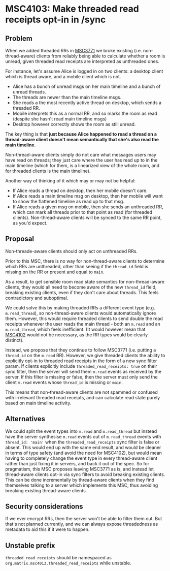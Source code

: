 # MSC4103: Make threaded read receipts opt-in in /sync

## Problem

When we added threaded RRs in [MSC3771](https://github.com/matrix-org/matrix-spec-proposals/pull/3771) we broke
existing (i.e. non-thread-aware) clients from reliably being able to calculate whether a room is unread, given threaded
read receipts are interpreted as unthreaded ones.

For instance, let's assume Alice is logged in on two clients: a desktop client which is thread aware, and a mobile
client which is not.

 * Alice has a bunch of unread msgs on her main timeline and a bunch of unread threads.
 * The threads are newer than the main timeline msgs.
 * She reads a the most recently active thread on desktop, which sends a threaded RR.
 * Mobile interprets this as a normal RR, and so marks the room as read (despite she hasn't read main timeline msgs)
 * Desktop however correctly shows the room as still unread.

The key thing is that **just because Alice happened to read a thread on a thread-aware client doesn't mean semantically
that she's also read the main timeline**.

Non-thread-aware clients simply do not care what messages users may have read on threads; they just care where the user
has read up to in the main timeline (which for them, is a linearized view of the whole room, and for threaded clients
is the main timeline).

Another way of thinking of it which may or may not be helpful:

 * If Alice reads a thread on desktop, then her mobile doesn't care.
 * If Alice reads a main timeline msg on desktop, then her mobile will want to show the flattened timeline as read up to
   that msg.
 * If Alice reads a given msg on mobile, then she sends an unthreaded RR, which can mark all threads prior to that point
   as read (for threaded clients). Non-thread-aware clients will be synced to the same RR point, as you'd expect.

## Proposal

Non-threade-aware clients should only act on unthreaded RRs.

Prior to this MSC, there is no way for non-thread-aware clients to determine which RRs are unthreaded, other than seeing
if the `thread_id` field is missing on the RR or present and equal to `main`.

As a result, to get sensible room read state semantics for non-thread-aware clients, they would all need to become aware of
the new `thread_id` field, breaking existing clients, even if they don't care about threads.  This feels contradictory and
suboptimal.

We could solve this by making threaded RRs a different event type (e.g. `m.read_thread`), so non-thread-aware clients
would automatically ignore them.  However, this would require threaded clients to send double the read receipts whenever
the user reads the main thread - both an `m.read` and an `m.read_thread`, which feels inefficient.  (It would however
mean that [MSC4102](https://github.com/matrix-org/matrix-spec-proposals/pull/4102) would not be necessary, as the RR types
would be clearly distinct).

Instead, we propose that they continue to follow MSC3771 (i.e. putting a `thread_id` on the `m.read` RR).  However, we
give threaded clients the ability to explicitly opt-in to threaded read receipts in the form of a new sync filter
param. If clients explicitly include `threaded_read_receipts: true` on their sync filter, then the server will send
them `m.read` events as received by the server.  If this filter is missing or false, then the server must only send the
client `m.read` events whose `thread_id` is missing or `main`.

This means that non-thread-aware clients are not spammed or confused with irrelevant threaded read receipts, and can
calculate read state purely based on main timeline activity.

## Alternatives

We could split the event types into `m.read` and `m.read_thread` but instead have the server synthesise `m.read` events
out of `m.read_thread` events with `thread_id: 'main'` when the `threaded_read_receipts` sync filter is false or
absent. This would end up with the same end result, and would be cleaner in terms of type safety (and avoid the need
for MSC4102), but would mean having to completely change the event type in every thread-aware client rather than just
fixing it in servers, and back it out of the spec.  So for pragmatism, this MSC proposes leaving MSC3771 as is, and
instead let thread-aware clients opt-in via sync filters to avoid breaking existing clients.  This can be done
incrementally by thread-aware clients when they find themselves talking to a server which implements this MSC, thus
avoiding breaking existing thread-aware clients.

## Security considerations

If we ever encrypt RRs, then the server won't be able to filter them out.  But that's not planned currently, and we
can always expose threadedness as metadata to aid this if it were to happen.

## Unstable prefix

`threaded_read_receipts` should be namespaced as `org.matrix.msc4013.threaded_read_receipts` while unstable.
